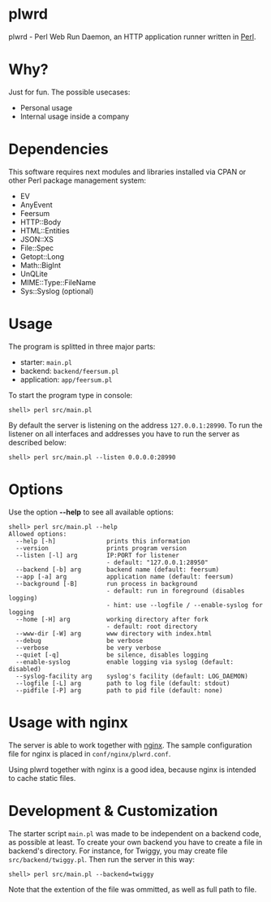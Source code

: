 # plwrd

plwrd - Perl Web Run Daemon, an HTTP application runner written in [Perl](http://www.perl.org).

# Why?

Just for fun. The possible usecases:

* Personal usage
* Internal usage inside a company

# Dependencies

This software requires next modules and libraries installed
via CPAN or other Perl package management system:

* EV
* AnyEvent
* Feersum
* HTTP::Body
* HTML::Entities
* JSON::XS
* File::Spec
* Getopt::Long
* Math::BigInt
* UnQLite
* MIME::Type::FileName
* Sys::Syslog (optional)

# Usage

The program is splitted in three major parts:

* starter: <code>main.pl</code>
* backend: <code>backend/feersum.pl</code>
* application: <code>app/feersum.pl</code>

To start the program type in console:

```
shell> perl src/main.pl
```

By default the server is listening on the address <code>127.0.0.1:28990</code>.
To run the listener on all interfaces and addresses you have to run 
the server as described below:

```
shell> perl src/main.pl --listen 0.0.0.0:28990
```

# Options

Use the option **--help** to see all available options:

```
shell> perl src/main.pl --help
Allowed options:
  --help [-h]              prints this information
  --version                prints program version
  --listen [-l] arg        IP:PORT for listener
                           - default: "127.0.0.1:28950"
  --backend [-b] arg       backend name (default: feersum)
  --app [-a] arg           application name (default: feersum)
  --background [-B]        run process in background
                           - default: run in foreground (disables logging)
                           - hint: use --logfile / --enable-syslog for logging
  --home [-H] arg          working directory after fork
                           - default: root directory
  --www-dir [-W] arg       www directory with index.html
  --debug                  be verbose
  --verbose                be very verbose
  --quiet [-q]             be silence, disables logging
  --enable-syslog          enable logging via syslog (default: disabled)
  --syslog-facility arg    syslog's facility (default: LOG_DAEMON)
  --logfile [-L] arg       path to log file (default: stdout)
  --pidfile [-P] arg       path to pid file (default: none)
```

# Usage with nginx

The server is able to work together with [nginx](http://nginx.org).
The sample configuration file for nginx is placed in <code>conf/nginx/plwrd.conf</code>.

Using plwrd together with nginx is a good idea, because nginx is intended 
to cache static files.

# Development & Customization

The starter script <code>main.pl</code> was made to be independent
on a backend code, as possible at least.
To create your own backend you have to create a file in backend's directory.
For instance, for Twiggy, you may create file <code>src/backend/twiggy.pl</code>.
Then run the server in this way:

```
shell> perl src/main.pl --backend=twiggy
```

Note that the extention of the file was ommitted, as well as full path to
file.
